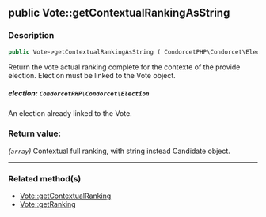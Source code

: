 ## public Vote::getContextualRankingAsString

### Description    

```php
public Vote->getContextualRankingAsString ( CondorcetPHP\Condorcet\Election $election ): array
```

Return the vote actual ranking complete for the contexte of the provide election. Election must be linked to the Vote object.
    

##### **election:** *```CondorcetPHP\Condorcet\Election```*   
An election already linked to the Vote.    


### Return value:   

*(```array```)* Contextual full ranking, with string instead Candidate object.


---------------------------------------

### Related method(s)      

* [Vote::getContextualRanking](/Docs/MethodsReferences/Vote%20Class/public%20Vote--getContextualRanking.md)    
* [Vote::getRanking](/Docs/MethodsReferences/Vote%20Class/public%20Vote--getRanking.md)    
